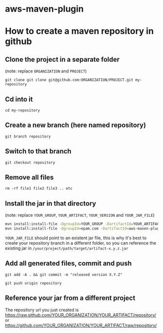 # aws-maven-plugin

# How to create a maven repository in github

## Clone the project in a separate folder

(note: replace `ORGANIZATION` and `PROJECT`)

`git clone git clone git@github.com:ORGANIZATION/PROJECT.git my-repository`

## Cd into it

`cd my-repository`

## Create a new branch (here named repository)

`git branch repository`

## Switch to that branch

`git checkout repository`

## Remove all files

`rm -rf file1 file2 file3 .. etc`

## Install the jar in that directory

(note: replace `YOUR_GROUP`, `YOUR_ARTIFACT`, `YOUR_VERSION` and `YOUR_JAR_FILE`)

```bash
mvn install:install-file -DgroupId=YOUR_GROUP -DartifactId=YOUR_ARTIFACT -Dversion=YOUR_VERSION -Dfile=YOUR_JAR_FILE -Dpackaging=jar -DgeneratePom=false -DpomFile=pom.xml -DlocalRepositoryPath=.  -DcreateChecksum=true
mvn install:install-file -DgroupId=epam.com -DartifactId=aws-maven-plugin -Dversion=1.0.0-SNAPSHOT -Dfile=target/aws-maven-plugin-1.0.0-SNAPSHOT.jar -Dpackaging=jar -DgeneratePom=false -DlocalRepositoryPath=repository  -DcreateChecksum=true
```

`YOUR_JAR_FILE` should point to an existent jar file, this is why it's best to create your repository branch in a different folder, so you can reference the existing jar in `/your/project/path/target/artifact-x.y.z.jar`

## Add all generated files, commit and push

`git add -A . && git commit -m "released version X.Y.Z"`

`git push origin repository`

## Reference your jar from a different project

The repository url you just created is https://raw.github.com/YOUR_ORGANIZATION/YOUR_ARTIFACT/repository/
or https://github.com/YOUR_ORGANIZATION/YOUR_ARTIFACT/raw/repository/

